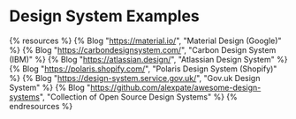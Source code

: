 # Design System Examples


{% resources %}
  {% Blog "https://material.io/", "Material Design (Google)" %}
  {% Blog "https://carbondesignsystem.com/", "Carbon Design System (IBM)" %}
  {% Blog "https://atlassian.design/", "Atlassian Design System" %}
  {% Blog "https://polaris.shopify.com/", "Polaris Design System (Shopify)" %}
  {% Blog "https://design-system.service.gov.uk/", "Gov.uk Design System" %}
  {% Blog "https://github.com/alexpate/awesome-design-systems", "Collection of Open Source Design Systems" %}
{% endresources %}
